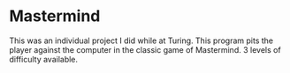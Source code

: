 Mastermind
==========

This was an individual project I did while at Turing. This program pits the player against the computer in the classic game of Mastermind.  3 levels of difficulty available.

